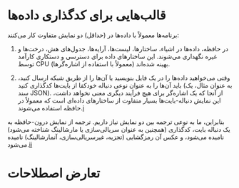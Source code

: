 # قالب‌هایی برای کدگذاری داده‌ها 

برنامه‌ها معمولاً با داده‌ها در (حداقل) دو نمایش متفاوت کار می‌کنند: 

1. در حافظه، داده‌ها در اشیاء، ساختارها، لیست‌ها، آرایه‌ها، جدول‌های هش، درخت‌ها و غیره نگهداری می‌شوند. این
ساختارهای داده برای دسترسی و دستکاری کارآمد توسط CPU بهینه شده‌اند (معمولاً با استفاده از
اشاره‌گرها). 

2. وقتی می‌خواهید داده‌ها را در یک فایل بنویسید یا آن‌ها را از طریق شبکه ارسال کنید، باید آن‌ها را به عنوان نوعی
دنباله خودکفا از بایت‌ها کدگذاری کنید (به عنوان مثال، یک سند JSON). از آنجا که یک اشاره‌گر برای
هیچ فرآیند دیگری معنی نخواهد داشت، این نمایش دنباله-بایت‌ها بسیار متفاوت از
ساختارهای داده‌ای است که معمولاً در حافظه استفاده می‌شوند.[i](ch04.html#idm140605777487312) 

بنابراین، ما به نوعی ترجمه بین دو نمایش نیاز داریم. ترجمه از نمایش
درون-حافظه به یک دنباله بایت، کدگذاری (همچنین به عنوان سریالی‌سازی یا
مارشالینگ شناخته می‌شود) نامیده می‌شود، و عکس آن رمزگشایی (تجزیه، غیرسریالی‌سازی،
آنمارشالینگ) نامیده می‌شود.[ii](ch04.html#idm140605777478016) 

# تعارض اصطلاحات